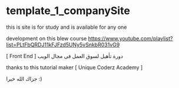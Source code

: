 # template_1_companySite
this is site is for study and is available for any one

development on this blew course 
https://www.youtube.com/playlist?list=PLtFbQRDJ11kFJFzd5UNy5vSnkbR031vG9

[ Front End ] دورة تأهيل لسوق العمل فى مجال الويب

thanks to this tutorial maker [ Unique Coderz Academy ]

جزاك الله خيرا
:)
